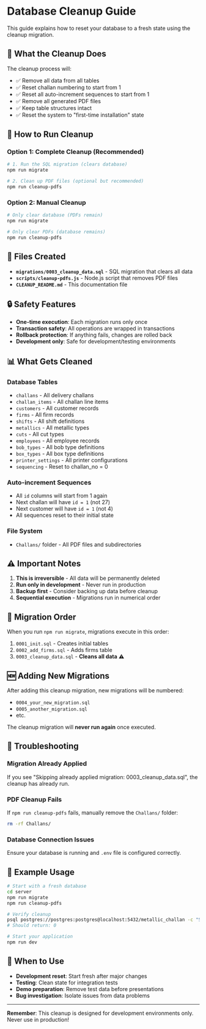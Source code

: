 # Database Cleanup Guide

This guide explains how to reset your database to a fresh state using the cleanup migration.

## 🧹 What the Cleanup Does

The cleanup process will:
- ✅ Remove all data from all tables
- ✅ Reset challan numbering to start from 1
- ✅ Reset all auto-increment sequences to start from 1
- ✅ Remove all generated PDF files
- ✅ Keep table structures intact
- ✅ Reset the system to "first-time installation" state

## 🚀 How to Run Cleanup

### Option 1: Complete Cleanup (Recommended)
```bash
# 1. Run the SQL migration (clears database)
npm run migrate

# 2. Clean up PDF files (optional but recommended)
npm run cleanup-pdfs
```

### Option 2: Manual Cleanup
```bash
# Only clear database (PDFs remain)
npm run migrate

# Only clear PDFs (database remains)
npm run cleanup-pdfs
```

## 📁 Files Created

- **`migrations/0003_cleanup_data.sql`** - SQL migration that clears all data
- **`scripts/cleanup-pdfs.js`** - Node.js script that removes PDF files
- **`CLEANUP_README.md`** - This documentation file

## 🔒 Safety Features

- **One-time execution**: Each migration runs only once
- **Transaction safety**: All operations are wrapped in transactions
- **Rollback protection**: If anything fails, changes are rolled back
- **Development only**: Safe for development/testing environments

## 📊 What Gets Cleaned

### Database Tables
- `challans` - All delivery challans
- `challan_items` - All challan line items
- `customers` - All customer records
- `firms` - All firm records
- `shifts` - All shift definitions
- `metallics` - All metallic types
- `cuts` - All cut types
- `employees` - All employee records
- `bob_types` - All bob type definitions
- `box_types` - All box type definitions
- `printer_settings` - All printer configurations
- `sequencing` - Reset to challan_no = 0

### Auto-increment Sequences
- All `id` columns will start from 1 again
- Next challan will have `id = 1` (not 27)
- Next customer will have `id = 1` (not 4)
- All sequences reset to their initial state

### File System
- `Challans/` folder - All PDF files and subdirectories

## ⚠️ Important Notes

1. **This is irreversible** - All data will be permanently deleted
2. **Run only in development** - Never run in production
3. **Backup first** - Consider backing up data before cleanup
4. **Sequential execution** - Migrations run in numerical order

## 🔄 Migration Order

When you run `npm run migrate`, migrations execute in this order:
1. `0001_init.sql` - Creates initial tables
2. `0002_add_firms.sql` - Adds firms table
3. `0003_cleanup_data.sql` - **Cleans all data** ⚠️

## 🆕 Adding New Migrations

After adding this cleanup migration, new migrations will be numbered:
- `0004_your_new_migration.sql`
- `0005_another_migration.sql`
- etc.

The cleanup migration will **never run again** once executed.

## 🚨 Troubleshooting

### Migration Already Applied
If you see "Skipping already applied migration: 0003_cleanup_data.sql", the cleanup has already run.

### PDF Cleanup Fails
If `npm run cleanup-pdfs` fails, manually remove the `Challans/` folder:
```bash
rm -rf Challans/
```

### Database Connection Issues
Ensure your database is running and `.env` file is configured correctly.

## 📝 Example Usage

```bash
# Start with a fresh database
cd server
npm run migrate
npm run cleanup-pdfs

# Verify cleanup
psql postgres://postgres:postgres@localhost:5432/metallic_challan -c "SELECT COUNT(*) FROM challans"
# Should return: 0

# Start your application
npm run dev
```

## 🎯 When to Use

- **Development reset**: Start fresh after major changes
- **Testing**: Clean state for integration tests
- **Demo preparation**: Remove test data before presentations
- **Bug investigation**: Isolate issues from data problems

---

**Remember**: This cleanup is designed for development environments only. Never use in production!

